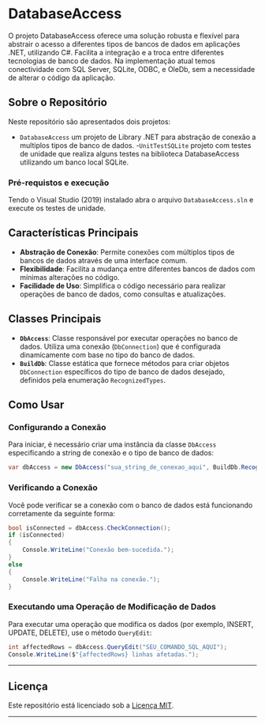 # DatabaseAccess

O projeto DatabaseAccess oferece uma solução robusta e flexível para abstrair o acesso a diferentes tipos de bancos de dados em aplicações .NET, utilizando C#. Facilita a integração e a troca entre diferentes tecnologias de banco de dados. Na implementação atual temos conectividade com SQL Server, SQLite, ODBC, e OleDb, sem a necessidade de alterar o código da aplicação.

## Sobre o Repositório

Neste repositório são apresentados dois projetos:
- `DatabaseAccess` um projeto de Library .NET para abstração de conexão a multiplos tipos de banco de dados.
-`UnitTestSQLite` projeto com testes de unidade que realiza alguns testes na biblioteca DatabaseAccess utilizando um banco local SQLite.

### Pré-requistos e execução

Tendo o Visual Studio (2019) instalado abra o arquivo `DatabaseAccess.sln` e execute os testes de unidade.

## Características Principais

- **Abstração de Conexão**: Permite conexões com múltiplos tipos de bancos de dados através de uma interface comum.
- **Flexibilidade**: Facilita a mudança entre diferentes bancos de dados com mínimas alterações no código.
- **Facilidade de Uso**: Simplifica o código necessário para realizar operações de banco de dados, como consultas e atualizações.

## Classes Principais

- **`DbAccess`**: Classe responsável por executar operações no banco de dados. Utiliza uma conexão (`DbConnection`) que é configurada dinamicamente com base no tipo do banco de dados.
- **`BuildDb`**: Classe estática que fornece métodos para criar objetos `DbConnection` específicos do tipo de banco de dados desejado, definidos pela enumeração `RecognizedTypes`.

## Como Usar

### Configurando a Conexão

Para iniciar, é necessário criar uma instância da classe `DbAccess` especificando a string de conexão e o tipo de banco de dados:

```csharp
var dbAccess = new DbAccess("sua_string_de_conexao_aqui", BuildDb.RecognizedTypes.SqlClient);
```

### Verificando a Conexão

Você pode verificar se a conexão com o banco de dados está funcionando corretamente da seguinte forma:

```csharp
bool isConnected = dbAccess.CheckConnection();
if (isConnected)
{
    Console.WriteLine("Conexão bem-sucedida.");
}
else
{
    Console.WriteLine("Falha na conexão.");
}
```

### Executando uma Operação de Modificação de Dados

Para executar uma operação que modifica os dados (por exemplo, INSERT, UPDATE, DELETE), use o método `QueryEdit`:

```csharp
int affectedRows = dbAccess.QueryEdit("SEU_COMANDO_SQL_AQUI");
Console.WriteLine($"{affectedRows} linhas afetadas.");
```

---


## Licença

Este repositório está licenciado sob a [Licença MIT](LICENSE).


---